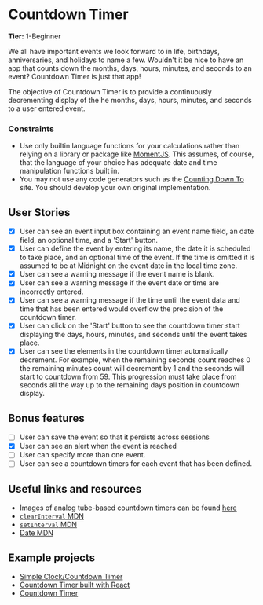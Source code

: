 # Countdown Timer

**Tier:** 1-Beginner

We all have important events we look forward to in life, birthdays,
anniversaries, and holidays to name a few. Wouldn't it be nice to have an app
that counts down the months, days, hours, minutes, and seconds to an event?
Countdown Timer is just that app!

The objective of Countdown Timer is to provide a continuously decrementing
display of the he months, days, hours, minutes, and seconds to a user entered
event.

### Constraints

- Use only builtin language functions for your calculations rather than relying
  on a library or package like [MomentJS](https://momentjs.com/). This assumes,
  of course, that the language of your choice has adequate date and time
  manipulation functions built in.
- You may not use any code generators such as the
  [Counting Down To](https://countingdownto.com/) site. You should develop your
  own original implementation.

## User Stories

- [x] User can see an event input box containing an event name field, an
      date field, an optional time, and a 'Start' button.
- [x] User can define the event by entering its name, the date it is
      scheduled to take place, and an optional time of the event. If the time is
      omitted it is assumed to be at Midnight on the event date in the local time
      zone.
- [x] User can see a warning message if the event name is blank.
- [x] User can see a warning message if the event date or time are incorrectly
      entered.
- [x] User can see a warning message if the time until the event data and time
      that has been entered would overflow the precision of the countdown timer.
- [x] User can click on the 'Start' button to see the countdown timer start
      displaying the days, hours, minutes, and seconds until the event takes place.
- [x] User can see the elements in the countdown timer automatically
      decrement. For example, when the remaining seconds count reaches 0 the remaining
      minutes count will decrement by 1 and the seconds will start to countdown from 59. This progression must take place from seconds all the way up to the remaining days position in countdown display.

## Bonus features

- [ ] User can save the event so that it persists across sessions
- [x] User can see an alert when the event is reached
- [ ] User can specify more than one event.
- [ ] User can see a countdown timers for each event that has been defined.

## Useful links and resources

- Images of analog tube-based countdown timers can be found
  [here](https://nixieshop.com/)
- [`clearInterval` MDN](https://developer.mozilla.org/en-US/docs/Web/API/WindowOrWorkerGlobalScope/clearInterval)
- [`setInterval` MDN](https://developer.mozilla.org/en-US/docs/Web/API/WindowOrWorkerGlobalScope/setInterval)
- [Date MDN](https://developer.mozilla.org/en-US/docs/Web/JavaScript/Reference/Global_Objects/Date)

## Example projects

- [Simple Clock/Countdown Timer](https://codepen.io/karlo-stekovic/pen/OajKVK)
- [Countdown Timer built with React](https://www.florin-pop.com/blog/2019/05/countdown-built-with-react/)
- [Countdown Timer](https://github.com/Lisviks/app-ideas-projects/tree/main/Tier-1/countdown-timer)
